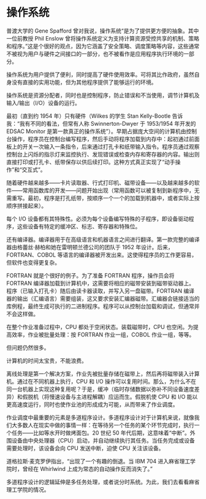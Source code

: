 # 操作系统

普渡大学的 Gene Spafford 曾对我说，操作系统“是为了提供更方便的抽象。其中一位前教授 Phil Enslow 曾将操作系统定义为支持计算资源受控共享的机制、策略和程序。”这是个很好的观点，因为它涵盖了安全策略、调度策略等内容，这些通常不被视为用户与硬件之间接口的一部分，也不被看作是应用程序执行环境的一部分。

操作系统为用户提供了便利，同时提高了硬件使用效率。可将其比作政府，虽然自身没有直接的实用功能，但为其他程序提供了能够运行的环境。

操作系统是资源分配者，同时也是控制程序，防止错误和不当使用，调节计算机及输入/输出（I/O）设备的运行。

最初（直到约 1954 年）只有硬件（Wilkes 的学生 Stan Kelly-Bootle 告诉我：“我有不同的看法，但常有人称 Swinnerton-Dwyer 于 1953/1954 年开发的 EDSAC Monitor 是第一款真正的操作系统”）。早期占据庞大空间的计算机由控制台操作，程序员在控制台编写程序，然后手动将程序加载到内存中：起初通过前面板上的开关一次输入一条指令，后来通过打孔卡和纸带输入指令。程序员通过观察控制台上闪烁的指示灯来监控执行、发现错误或检查内存和寄存器的内容。输出则直接打印或打孔卡、纸带保存以供后续打印。这种方式真正实现了“动手操作”和“交互式”。

随着硬件越来越多——卡片读取器、行式打印机、磁带设备——以及越来越多的软件——常用函数库的开发——问题开始出现（常用函数可以被复制到新程序中，无需重写。最初，程序是打孔纸带，按顺序一个一个的加载到机器中，或者实际上按顺序拼接起来）。

每个 I/O 设备都有其特殊性。必须为每个设备编写特殊的子程序，即设备驱动程序，这些设备有特定的缓冲区、标志、寄存器和特殊位。

还有编译器。编译器用于在高级语言和机器语言之间进行翻译。第一款完整的编译器由格蕾丝·赫柏和她在雷明顿兰德公司的团队于 1952 年设计。后来，FORTRAN、COBOL 等语言的编译器被开发出来。这使得程序员的工作更容易，但软件也变得更复杂。

FORTRAN 就是个很好的例子。为了准备 FORTRAN 程序，操作员会将 FORTRAN 编译器加载到计算机中，这需要将相应的磁带安装到磁带驱动器上。程序（已输入打孔卡）随后由读卡器读取，并写入另一盘磁带。FORTRAN 编译器的输出（汇编语言）需要组装，这又要求安装汇编器磁带。汇编器会链接适当的库例程，最终生成可执行的二进制程序。程序可以从控制台加载和调试，但通常并不会这样做。

在整个作业准备过程中，CPU 都处于空闲状态。装载磁带时，CPU 也空闲。为提高效率，作业被批量处理：按 FORTRAN 作业一组，COBOL 作业一组，等等。

但问题仍然很多。

计算机的时间太宝贵，不能浪费。

离线处理是第一个解决方案，作业先被批量存储在磁带上，然后再将磁带装入计算机。通过在不同机器上执行，CPU 和 I/O 操作可以复用时间。那么，为什么不在同一台机器上实现这种复用呢？于是，缓冲（临时存储数据以弥补不同设备速度差异）和假脱机（将慢速设备与主进程解耦）应运而生。假脱机使 CPU 和 I/O 能以更高速度运行，同时也使作业池的形成成为可能，从而带来了作业调度。

作业调度中最重要的元素是多道程序设计。多道程序设计对于计算机来说，就像我们大多数人在现实中做的事情一样：在等待另一个任务的某个环节完成时，执行一个任务——比如等水开时做烤面包。20 世纪 50 年代后期，这意味着“中断”。外围设备由中央处理器（CPU）启动，并自动继续执行其任务。当任务完成或设备需要处理时，该设备会向 CPU 发送中断，迫使 CPU 关注该设备。

道格拉斯·麦克罗伊指出，“出现了一个有趣的倒退。当 IBM 704 进入麻省理工学院时，曾经在 Whirlwind 上成为常态的自动操作反而消失了。”

多道程序设计的逻辑延伸是多任务处理，或者说分时系统。为此，我们去看看麻省理工学院的情况。
